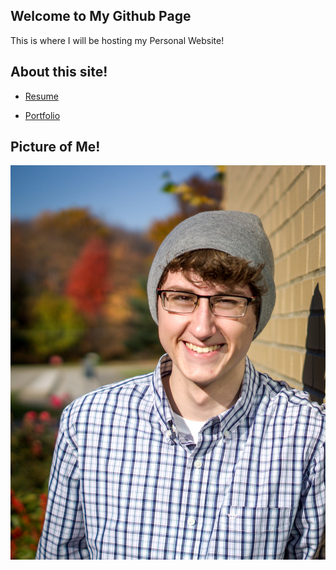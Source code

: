 ## Welcome to My Github Page

This is where I will be hosting my Personal Website!

## About this site!
* [Resume](resume.md)

* [Portfolio](portfolio.md)

## Picture of Me!

![Senior Picture Headshot](/docs/Images/GnK-WMxL.jpg)

